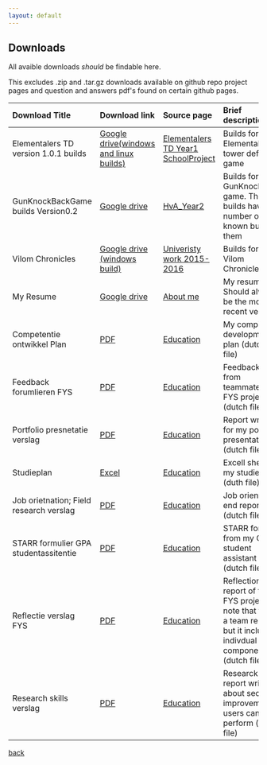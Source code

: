 ```yaml
---
layout: default
---
```


## [](#header-2)Downloads
All avaible downloads _should_ be findable here.

This excludes .zip and .tar.gz downloads available on github repo project pages and question and answers pdf's found on certain github pages.

| Download Title                      | Download link                                                                      | Source page                                                                                           |  Brief description         |
|:------------------------------------|:-----------------------------------------------------------------------------------|:------------------------------------------------------------------------------------------------------|:---------------------------|
| Elementalers TD version 1.0.1 builds| [Google drive(windows and linux builds)](https://drive.google.com/open?id=1IoBqrV4zPO2ZC3OpqSieT7vr5cUenXKf) | [Elementalers TD Year1 SchoolProject](https://tdsrock.github.io/Elementalers_TD_Year1_SchoolProject/) | Builds for the Elementalers tower defense game |
| GunKnockBackGame builds Version0.2  | [Google drive](https://drive.google.com/open?id=12pVm9czWafH-riXYUVewahrFci0iRxuk) | [HvA_Year2](https://tdsrock.github.io/HvA_Year2/)                                                     | Builds for the GunKnockBack game. These builds have a number of known bugs in them |
| Vilom Chronicles                    | [Google drive (windows build)](https://drive.google.com/open?id=1L44uv9PBF_3cxjQ1SVdAxoMybtp_DFPH) | [Univeristy work 2015-2016](https://tdsrock.github.io/Univeristy_work_2015-2016/)     | Builds for the Vilom Chronicles. |     
| My Resume                           | [Google drive](https://drive.google.com/open?id=1qessEzTuDIo6CRlwTwj2UhFIwRoo4kqC) | [About me](https://tdsrock.github.io/About-me)                                                        | My resume. Should always be the most recent version |
| Competentie ontwikkel Plan          | [PDF](https://tdsrock.github.io/Docs/cop_Sjors_Gielen.pdf)                         | [Education](https://tdsrock.github.io/educ)                                                           | My compitance development plan (dutch file) |
| Feedback forumlieren FYS            | [PDF](https://tdsrock.github.io/Docs/FeedbackFormulieren%20Sjors%20Gielen%20FYS.pdf) | [Education](https://tdsrock.github.io/educ)                                                         | Feedbackforms from teammates of FYS project (dutch file) |
| Portfolio presnetatie verslag       | [PDF](Docs/Portfolio%20presentatie%20verslag.pdf)                                  | [Education](https://tdsrock.github.io/educ)                                                           | Report writtten for my portfolio presentation (dutch file) |
| Studieplan                          | [Excel](Docs/studieplan-2017-2018-hbo-ict_SjorsGielen.xlsx          )              | [Education](https://tdsrock.github.io/educ)                                                           | Excell sheet of my studie plan (duth file) |
| Job orietnation; Field research verslag | [PDF](Docs/Field%20Research.pdf)                                               | [Education](https://tdsrock.github.io/educ)                                                           | Job orientation end report (dutch file) |
| STARR formulier GPA studentassitentie | [PDF](ocs/starr-formulier-hbo-ict-GPA.pdf)                                       | [Education](https://tdsrock.github.io/educ)                                                           | STARR form from my GPA student assistant time (dutch file) |
| Reflectie verslag FYS               | [PDF](Docs/Reflectie%20verslag%2C%20her%2C%20SjorsGielen.pdf)                      | [Education](https://tdsrock.github.io/educ)                                                           | Reflection report of the FYS project, note that this is a team report but it includes indivdual components (dutch file) |
| Research skills verslag             | [PDF](Docs/Account%20veiligheid%20vanuit%20het%20perspectief%20van%20de%20gebruiker_Sjors%20Gielen.pdf) | [Education](https://tdsrock.github.io/educ)                                      | Researck skills report written about security improvements users can perform (dutch file) |

[back](./)
